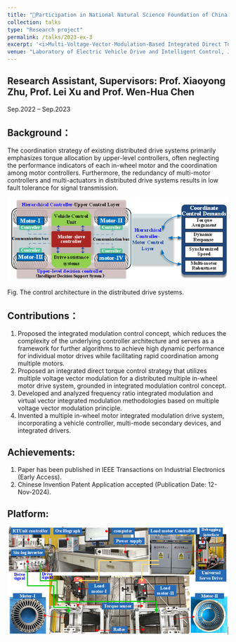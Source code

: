 ```yaml
---
title: "📌Participation in National Natural Science Foundation of China (Grant No. 5193000544, Principal Investigator: Xiaoyong Zhu)"
collection: talks
type: "Research project"
permalink: /talks/2023-ex-3
excerpt: '<i>Multi-Voltage-Vector-Modulation-Based Integrated Direct Torque Control of Dual In-wheel PM Motors for Distributed Drive Electric Vehicles.</i>'
venue: "Laboratory of Electric Vehicle Drive and Intelligent Control, Jiangsu University"
---
```


Research Assistant, Supervisors: Prof. Xiaoyong Zhu, Prof. Lei Xu and Prof. Wen-Hua Chen       
---
Sep.2022 – Sep.2023

Background：
---
The coordination strategy of existing distributed drive systems primarily emphasizes torque allocation by upper-level controllers, often neglecting the performance indicators of each in-wheel motor and the coordination among motor controllers. Furthermore, the redundancy of multi-motor controllers and multi-actuators in distributed drive systems results in low fault tolerance for signal transmission.

<img src='/images/FF3.png'>

Fig. The control architecture in the distributed drive systems.

Contributions：
---
1. Proposed the integrated modulation control concept, which reduces the complexity of the underlying controller architecture and serves as a framework for further algorithms to achieve high dynamic performance for individual motor drives while facilitating rapid coordination among multiple motors.
1. Proposed an integrated direct torque control strategy that utilizes multiple voltage vector modulation for a distributed multiple in-wheel motor drive system, grounded in integrated modulation control concept. 
1. Developed and analyzed frequency ratio integrated modulation and virtual vector integrated modulation methodologies based on multiple voltage vector modulation principle.
1. Invented a multiple in-wheel motor integrated modulation drive system, incorporating a vehicle controller, multi-mode secondary devices, and integrated drivers. 

Achievements:
---
1. Paper has been published in IEEE Transactions on Industrial Electronics (Early Access). 
1. Chinese Invention Patent Application accepted (Publication Date: 12-Nov-2024).

Platform:
---
<img src='/images/FF4.png'>
